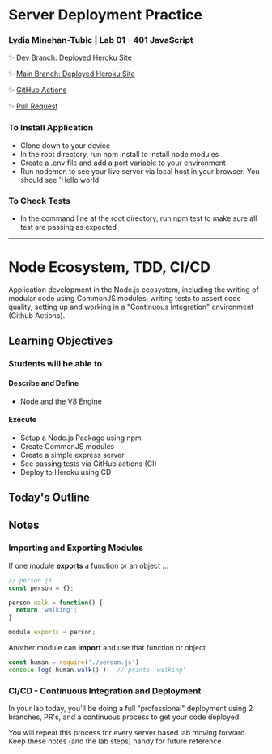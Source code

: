 # Server Deployment Practice

### Lydia Minehan-Tubic | Lab 01 - 401 JavaScript

✨ [Dev Branch: Deployed Heroku Site](https://lydia-server-deploy-dev.herokuapp.com/)

✨ [Main Branch: Deployed Heroku Site](https://lydia-server-deploy-prod.herokuapp.com/)

✨ [GitHub Actions](https://github.com/LydiaMT/server-deployment-practice/actions)

✨ [Pull Request](https://github.com/LydiaMT/server-deployment-practice/pull/2)

### To Install Application

- Clone down to your device
- In the root directory, run npm install to install node modules
- Create a .env file and add a port variable to your environment
- Run nodemon to see your live server via local host in your browser. You should see 'Hello world'

### To Check Tests

- In the command line at the root directory, run npm test to make sure all test are passing as expected 

______________________________________________________________________________________________________________________________

# Node Ecosystem, TDD, CI/CD

Application development in the Node.js ecosystem, including the writing of modular code using CommonJS modules, writing tests to assert code quality, setting up and working in a "Continuous Integration"  environment (Github Actions).

## Learning Objectives

### Students will be able to

#### Describe and Define

- Node and the V8 Engine

#### Execute

- Setup a Node.js Package using npm
- Create CommonJS modules
- Create a simple express server
- See passing tests via GitHub actions (CI)
- Deploy to Heroku using CD

## Today's Outline

<!-- To Be Completed By Instructor -->

## Notes

### Importing and Exporting Modules

If one module **exports** a function or an object ...

```javascript
// person.js
const person = {};

person.walk = function() {
  return 'walking';
}

module.exports = person;
```

Another module can **import** and use that function or object

```javascript
const human = require('./person.js')
console.log( human.walk() );  // prints 'walking'
```

### CI/CD - Continuous Integration and Deployment

In your lab today, you'll be doing a full "professional" deployment using 2 branches, PR's, and a continuous process to get your code deployed.

You will repeat this process for every server based lab moving forward. Keep these notes (and the lab steps) handy for future reference
